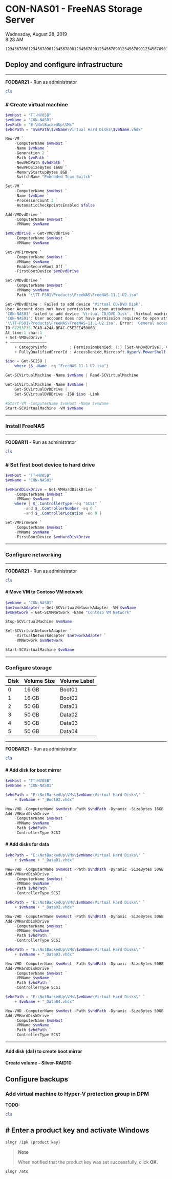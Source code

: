 # CON-NAS01 - FreeNAS Storage Server

Wednesday, August 28, 2019\
8:28 AM

```Text
12345678901234567890123456789012345678901234567890123456789012345678901234567890
```

## Deploy and configure infrastructure

---

**FOOBAR21** - Run as administrator

```PowerShell
cls
```

### # Create virtual machine

```PowerShell
$vmHost = "TT-HV05B"
$vmName = "CON-NAS01"
$vmPath = "E:\NotBackedUp\VMs"
$vhdPath = "$vmPath\$vmName\Virtual Hard Disks\$vmName.vhdx"

New-VM `
    -ComputerName $vmHost `
    -Name $vmName `
    -Generation 2 `
    -Path $vmPath `
    -NewVHDPath $vhdPath `
    -NewVHDSizeBytes 16GB `
    -MemoryStartupBytes 8GB `
    -SwitchName "Embedded Team Switch"

Set-VM `
    -ComputerName $vmHost `
    -Name $vmName `
    -ProcessorCount 2 `
    -AutomaticCheckpointsEnabled $false

Add-VMDvdDrive `
    -ComputerName $vmHost `
    -VMName $vmName

$vmDvdDrive = Get-VMDvdDrive `
    -ComputerName $vmHost `
    -VMName $vmName

Set-VMFirmware `
    -ComputerName $vmHost `
    -VMName $vmName `
    -EnableSecureBoot Off `
    -FirstBootDevice $vmDvdDrive

Set-VMDvdDrive `
    -ComputerName $vmHost `
    -VMName $vmName `
    -Path "\\TT-FS01\Products\FreeNAS\FreeNAS-11.1-U2.iso"

Set-VMDvdDrive : Failed to add device 'Virtual CD/DVD Disk'.
User Account does not have permission to open attachment.
'CON-NAS01' failed to add device 'Virtual CD/DVD Disk'. (Virtual machine ID 67253735-7CAB-424A-BF4C-C5E2EE45006B)
'CON-NAS01': User account does not have permission required to open attachment
'\\TT-FS01\Products\FreeNAS\FreeNAS-11.1-U2.iso'. Error: 'General access denied error' (0x80070005). (Virtual machine
ID 67253735-7CAB-424A-BF4C-C5E2EE45006B)
At line:1 char:1
+ Set-VMDvdDrive `
+ ~~~~~~~~~~~~~~~~
    + CategoryInfo          : PermissionDenied: (:) [Set-VMDvdDrive], VirtualizationException
    + FullyQualifiedErrorId : AccessDenied,Microsoft.HyperV.PowerShell.Commands.SetVMDvdDrive

$iso = Get-SCISO |
    where {$_.Name -eq "FreeNAS-11.1-U2.iso"}

Get-SCVirtualMachine -Name $vmName | Read-SCVirtualMachine

Get-SCVirtualMachine -Name $vmName |
    Get-SCVirtualDVDDrive |
    Set-SCVirtualDVDDrive -ISO $iso -Link

#Start-VM -ComputerName $vmHost -Name $vmName
Start-SCVirtualMachine -VM $vmName
```

---

### Install FreeNAS

---

**FOOBAR11** - Run as administrator

```PowerShell
cls
```

### # Set first boot device to hard drive

```PowerShell
$vmHost = "TT-HV05B"
$vmName = "CON-NAS01"

$vmHardDiskDrive = Get-VMHardDiskDrive `
    -ComputerName $vmHost `
    -VMName $vmName |
    where { $_.ControllerType -eq "SCSI" `
        -and $_.ControllerNumber -eq 0 `
        -and $_.ControllerLocation -eq 0 }

Set-VMFirmware `
    -ComputerName $vmHost `
    -VMName $vmName `
    -FirstBootDevice $vmHardDiskDrive
```

---

### Configure networking

---

**FOOBAR21** - Run as administrator

```PowerShell
cls
```

#### # Move VM to Contoso VM network

```PowerShell
$vmName = "CON-NAS01"
$networkAdapter = Get-SCVirtualNetworkAdapter -VM $vmName
$vmNetwork = Get-SCVMNetwork -Name "Contoso VM Network"

Stop-SCVirtualMachine $vmName

Set-SCVirtualNetworkAdapter `
    -VirtualNetworkAdapter $networkAdapter `
    -VMNetwork $vmNetwork

Start-SCVirtualMachine $vmName
```

---

### Configure storage

| Disk | Volume Size | Volume Label |
| ---- | ----------- | ------------ |
| 0    | 16 GB       | Boot01       |
| 1    | 16 GB       | Boot02       |
| 2    | 50 GB       | Data01       |
| 3    | 50 GB       | Data02       |
| 4    | 50 GB       | Data03       |
| 5    | 50 GB       | Data04       |

---

**FOOBAR21** - Run as administrator

```PowerShell
cls
```

#### # Add disk for boot mirror

```PowerShell
$vmHost = "TT-HV05B"
$vmName = "CON-NAS01"

$vhdPath = "E:\NotBackedUp\VMs\$vmName\Virtual Hard Disks\" `
    + $vmName + "_Boot02.vhdx"

New-VHD -ComputerName $vmHost -Path $vhdPath -Dynamic -SizeBytes 16GB
Add-VMHardDiskDrive `
    -ComputerName $vmHost `
    -VMName $vmName `
    -Path $vhdPath `
    -ControllerType SCSI
```

#### # Add disks for data

```PowerShell
$vhdPath = "E:\NotBackedUp\VMs\$vmName\Virtual Hard Disks\" `
    + $vmName + "_Data01.vhdx"

New-VHD -ComputerName $vmHost -Path $vhdPath -Dynamic -SizeBytes 50GB
Add-VMHardDiskDrive `
    -ComputerName $vmHost `
    -VMName $vmName `
    -Path $vhdPath `
    -ControllerType SCSI

$vhdPath = "E:\NotBackedUp\VMs\$vmName\Virtual Hard Disks\" `
    + $vmName + "_Data02.vhdx"

New-VHD -ComputerName $vmHost -Path $vhdPath -Dynamic -SizeBytes 50GB
Add-VMHardDiskDrive `
    -ComputerName $vmHost `
    -VMName $vmName `
    -Path $vhdPath `
    -ControllerType SCSI

$vhdPath = "E:\NotBackedUp\VMs\$vmName\Virtual Hard Disks\" `
    + $vmName + "_Data03.vhdx"

New-VHD -ComputerName $vmHost -Path $vhdPath -Dynamic -SizeBytes 50GB
Add-VMHardDiskDrive `
    -ComputerName $vmHost `
    -VMName $vmName `
    -Path $vhdPath `
    -ControllerType SCSI

$vhdPath = "E:\NotBackedUp\VMs\$vmName\Virtual Hard Disks\" `
    + $vmName + "_Data04.vhdx"

New-VHD -ComputerName $vmHost -Path $vhdPath -Dynamic -SizeBytes 50GB
Add-VMHardDiskDrive `
    -ComputerName $vmHost `
    -VMName $vmName `
    -Path $vhdPath `
    -ControllerType SCSI
```

---

#### Add disk (da1) to create boot mirror

#### Create volume - Silver-RAID10

## Configure backups

### Add virtual machine to Hyper-V protection group in DPM

**TODO:**

```PowerShell
cls
```

## # Enter a product key and activate Windows

```PowerShell
slmgr /ipk {product key}
```

> **Note**
>
> When notified that the product key was set successfully, click **OK**.

```Console
slmgr /ato
```
